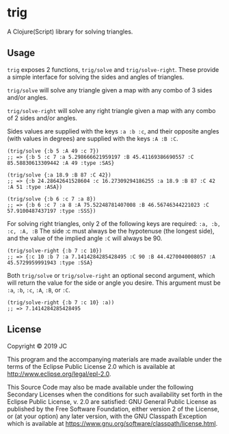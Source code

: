 # trig

A Clojure(Script) library for solving triangles.

## Usage
`trig` exposes 2 functions, `trig/solve` and `trig/solve-right`. These provide a simple interface for solving the sides and angles of triangles.

`trig/solve` will solve any triangle given a map with any combo of 3 sides and/or angles.

`trig/solve-right` will solve any right triangle given a map with any combo of 2 sides and/or angles.

Sides values are supplied with the keys `:a :b :c`, and their opposite angles (with values in degrees) are supplied with the keys `:A :B :C`.

```
(trig/solve {:b 5 :A 49 :c 7})
;; => {:b 5 :c 7 :a 5.298666621959197 :B 45.41169386690557 :C 85.58830613309442 :A 49 :type :SAS}

(trig/solve {:a 18.9 :B 87 :C 42})
;; => {:b 24.28642641528604 :c 16.27309294186255 :a 18.9 :B 87 :C 42 :A 51 :type :ASA})

(trig/solve {:b 6 :c 7 :a 8})
;; => {:b 6 :c 7 :a 8 :A 75.52248781407008 :B 46.56746344221023 :C 57.9100487437197 :type :SSS})
```

For solving right triangles, only 2 of the following keys are required:
`:a, :b, :c, :A, :B`
The side :c must always be the hypotenuse (the longest side), and the value of the implied angle `:C` will always be 90.

```
(trig/solve-right {:b 7 :c 10})
;; => {:c 10 :b 7 :a 7.1414284285428495 :C 90 :B 44.4270040008057 :A 45.5729959991943 :type :SSA}
```

Both `trig/solve` or `trig/solve-right` an optional second argument, which will return the value for the side or angle you desire. This argument must be `:a`, `:b`, `:c`, `:A`, `:B`, or `:C`.

```
(trig/solve-right {:b 7 :c 10} :a))
;; => 7.1414284285428495
```

## License

Copyright © 2019 JC

This program and the accompanying materials are made available under the
terms of the Eclipse Public License 2.0 which is available at
http://www.eclipse.org/legal/epl-2.0.

This Source Code may also be made available under the following Secondary
Licenses when the conditions for such availability set forth in the Eclipse
Public License, v. 2.0 are satisfied: GNU General Public License as published by
the Free Software Foundation, either version 2 of the License, or (at your
option) any later version, with the GNU Classpath Exception which is available
at https://www.gnu.org/software/classpath/license.html.

